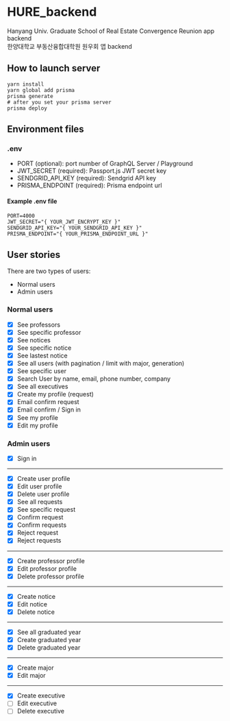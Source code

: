 # HURE_backend

Hanyang Univ. Graduate School of Real Estate Convergence Reunion app backend  
한양대학교 부동산융합대학원 원우회 앱 backend

## How to launch server

```shell
yarn install
yarn global add prisma
prisma generate
# after you set your prisma server
prisma deploy
```

## Environment files

### .env

- PORT (optional): port number of GraphQL Server / Playground
- JWT_SECRET (required): Passport.js JWT secret key
- SENDGRID_API_KEY (required): Sendgrid API key
- PRISMA_ENDPOINT (required): Prisma endpoint url

#### Example .env file

```text
PORT=4000
JWT_SECRET="{ YOUR_JWT_ENCRYPT_KEY }"
SENDGRID_API_KEY="{ YOUR_SENDGRID_API_KEY }"
PRISMA_ENDPOINT="{ YOUR_PRISMA_ENDPOINT_URL }"
```

## User stories

There are two types of users:

- Normal users
- Admin users

### Normal users

- [x] See professors
- [x] See specific professor
- [x] See notices
- [x] See specific notice
- [x] See lastest notice
- [x] See all users (with pagination / limit with major, generation)
- [x] See specific user
- [x] Search User by name, email, phone number, company
- [x] See all executives
- [x] Create my profile (request)
- [x] Email confirm request
- [x] Email confirm / Sign in
- [x] See my profile
- [x] Edit my profile

### Admin users

- [x] Sign in

---

- [x] Create user profile
- [x] Edit user profile
- [x] Delete user profile
- [x] See all requests
- [x] See specific request
- [x] Confirm request
- [x] Confirm requests
- [x] Reject request
- [x] Reject requests

---

- [x] Create professor profile
- [x] Edit professor profile
- [x] Delete professor profile

---

- [x] Create notice
- [x] Edit notice
- [x] Delete notice

---

- [x] See all graduated year
- [x] Create graduated year
- [x] Delete graduated year

---

- [x] Create major
- [x] Edit major

---

- [x] Create executive
- [ ] Edit executive
- [ ] Delete executive
